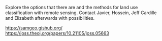 Explore the options that there are and the methods for land use classification with remote sensing. Contact Javier, Hossein, Jeff Cardille and Elizabeth afterwards with possibilities.

https://samgeo.gishub.org/
https://joss.theoj.org/papers/10.21105/joss.05663


